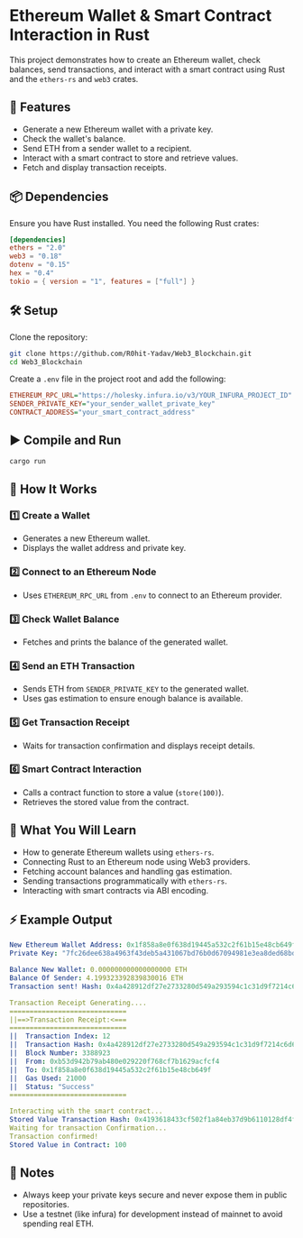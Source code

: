 # Ethereum Wallet & Smart Contract Interaction in Rust

This project demonstrates how to create an Ethereum wallet, check balances, send transactions, and 
interact with a smart contract using Rust and the `ethers-rs` and `web3` crates.

## 🚀 Features
- Generate a new Ethereum wallet with a private key.
- Check the wallet's balance.
- Send ETH from a sender wallet to a recipient.
- Interact with a smart contract to store and retrieve values.
- Fetch and display transaction receipts.

## 📦 Dependencies
Ensure you have Rust installed. You need the following Rust crates:

```toml
[dependencies]
ethers = "2.0"
web3 = "0.18"
dotenv = "0.15"
hex = "0.4"
tokio = { version = "1", features = ["full"] }
```

## 🛠 Setup
Clone the repository:

```sh
git clone https://github.com/R0hit-Yadav/Web3_Blockchain.git
cd Web3_Blockchain
```

Create a `.env` file in the project root and add the following:

```ini
ETHEREUM_RPC_URL="https://holesky.infura.io/v3/YOUR_INFURA_PROJECT_ID"
SENDER_PRIVATE_KEY="your_sender_wallet_private_key"
CONTRACT_ADDRESS="your_smart_contract_address"
```

## ▶️ Compile and Run

```sh
cargo run
```

## 📜 How It Works

### 1️⃣ Create a Wallet
- Generates a new Ethereum wallet.
- Displays the wallet address and private key.

### 2️⃣ Connect to an Ethereum Node
- Uses `ETHEREUM_RPC_URL` from `.env` to connect to an Ethereum provider.

### 3️⃣ Check Wallet Balance
- Fetches and prints the balance of the generated wallet.

### 4️⃣ Send an ETH Transaction
- Sends ETH from `SENDER_PRIVATE_KEY` to the generated wallet.
- Uses gas estimation to ensure enough balance is available.

### 5️⃣ Get Transaction Receipt
- Waits for transaction confirmation and displays receipt details.

### 6️⃣ Smart Contract Interaction
- Calls a contract function to store a value (`store(100)`).
- Retrieves the stored value from the contract.

## 🧠 What You Will Learn
- How to generate Ethereum wallets using `ethers-rs`.
- Connecting Rust to an Ethereum node using Web3 providers.
- Fetching account balances and handling gas estimation.
- Sending transactions programmatically with `ethers-rs`.
- Interacting with smart contracts via ABI encoding.

## ⚡ Example Output
```yaml
New Ethereum Wallet Address: 0x1f858a8e0f638d19445a532c2f61b15e48cb649f
Private Key: "7fc26dee638a4963f43deb5a431067bd76b0d67094981e3ea8ded68bd2fab209"

Balance New Wallet: 0.000000000000000000 ETH
Balance Of Sender: 4.199323392839830016 ETH
Transaction sent! Hash: 0x4a428912df27e2733280d549a293594c1c31d9f7214c6d696e057ddb13423b41

Transaction Receipt Generating....
=============================
||==>Transaction Receipt:<===
=============================
||  Transaction Index: 12
||  Transaction Hash: 0x4a428912df27e2733280d549a293594c1c31d9f7214c6d696e057ddb13423b41
||  Block Number: 3388923
||  From: 0xb53d942b79ab480e029220f768cf7b1629acfcf4
||  To: 0x1f858a8e0f638d19445a532c2f61b15e48cb649f
||  Gas Used: 21000
||  Status: "Success"
=============================

Interacting with the smart contract...
Stored Value Transaction Hash: 0x4193618433cf502f1a84eb37d9b6110128df4f008de86ed4c091ce3f79d031b3
Waiting for transaction Confirmation...
Transaction confirmed!
Stored Value in Contract: 100
```

## 📌 Notes
- Always keep your private keys secure and never expose them in public repositories.
- Use a testnet (like infura) for development instead of mainnet to avoid spending real ETH.

